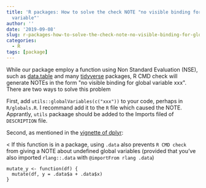 ```yaml
---
title: 'R packages: How to solve the check NOTE "no visible binding for global
  variable"'
author: ''
date: '2019-09-08'
slug: r-packages-how-to-solve-the-check-note-no-visible-binding-for-global-variable
categories:
  - R
tags: [package]
---
```


While our package employ a function using Non Standard Evaluation (NSE), such as [data.table](https://github.com/Rdatatable/data.table) and many [tidyverse](https://github.com/tidyverse/tidyverse) packages, R CMD check will generate NOTEs in the form "no visible binding for global variable xxx". There are two ways to solve this problem

First, add `utils::globalVariables(c("xxx"))` to your code, perhaps in `R/globals.R`. I recommand add it to the `R` file which caused the NOTE. Apprantly, `utils` packaage should be added to the Imports filed of `DESCRIPTION` file.

Second, as mentioned in the [vignette of dplyr](https://dplyr.tidyverse.org/articles/programming.html):

< If this function is in a package, using `.data` also prevents `R CMD check` from giving a NOTE about undefined global variables (provided that you’ve also imported `rlang::.data` with `@importFrom rlang .data`)

```
mutate_y <- function(df) {
  mutate(df, y = .data$a + .data$x)
}
```

